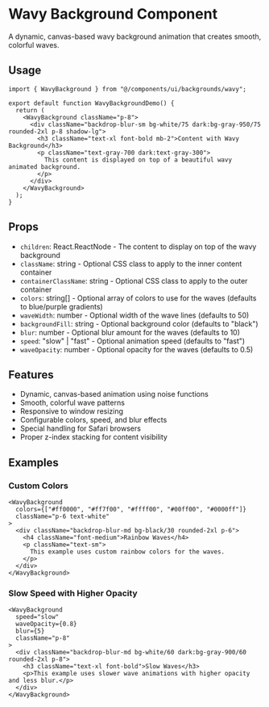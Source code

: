 # Wavy Background Component

A dynamic, canvas-based wavy background animation that creates smooth, colorful waves.

## Usage

```tsx
import { WavyBackground } from "@/components/ui/backgrounds/wavy";

export default function WavyBackgroundDemo() {
  return (
    <WavyBackground className="p-8">
      <div className="backdrop-blur-sm bg-white/75 dark:bg-gray-950/75 rounded-2xl p-8 shadow-lg">
        <h3 className="text-xl font-bold mb-2">Content with Wavy Background</h3>
        <p className="text-gray-700 dark:text-gray-300">
          This content is displayed on top of a beautiful wavy animated background.
        </p>
      </div>
    </WavyBackground>
  );
}
```

## Props

- `children`: React.ReactNode - The content to display on top of the wavy background
- `className`: string - Optional CSS class to apply to the inner content container
- `containerClassName`: string - Optional CSS class to apply to the outer container
- `colors`: string[] - Optional array of colors to use for the waves (defaults to blue/purple gradients)
- `waveWidth`: number - Optional width of the wave lines (defaults to 50)
- `backgroundFill`: string - Optional background color (defaults to "black")
- `blur`: number - Optional blur amount for the waves (defaults to 10)
- `speed`: "slow" | "fast" - Optional animation speed (defaults to "fast")
- `waveOpacity`: number - Optional opacity for the waves (defaults to 0.5)

## Features

- Dynamic, canvas-based animation using noise functions
- Smooth, colorful wave patterns
- Responsive to window resizing
- Configurable colors, speed, and blur effects
- Special handling for Safari browsers
- Proper z-index stacking for content visibility

## Examples

### Custom Colors

```tsx
<WavyBackground 
  colors={["#ff0000", "#ff7f00", "#ffff00", "#00ff00", "#0000ff"]}
  className="p-6 text-white"
>
  <div className="backdrop-blur-md bg-black/30 rounded-2xl p-6">
    <h4 className="font-medium">Rainbow Waves</h4>
    <p className="text-sm">
      This example uses custom rainbow colors for the waves.
    </p>
  </div>
</WavyBackground>
```

### Slow Speed with Higher Opacity

```tsx
<WavyBackground 
  speed="slow"
  waveOpacity={0.8}
  blur={5}
  className="p-8"
>
  <div className="backdrop-blur-md bg-white/60 dark:bg-gray-900/60 rounded-2xl p-8">
    <h3 className="text-xl font-bold">Slow Waves</h3>
    <p>This example uses slower wave animations with higher opacity and less blur.</p>
  </div>
</WavyBackground>
```